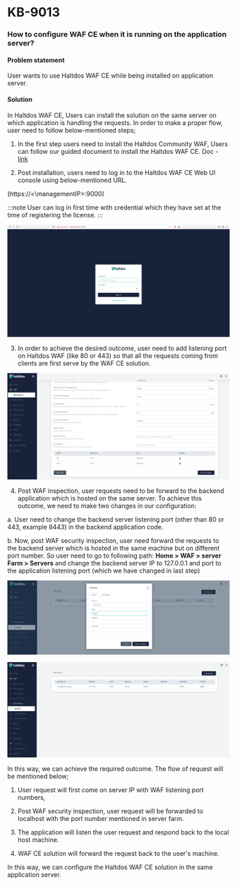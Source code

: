 # KB-9013

### **How to configure WAF CE when it is running on the application server?**

#### **Problem statement**

User wants to use Haltdos WAF CE while being installed on application server.

#### **Solution**

In Haltdos WAF CE, Users can install the solution on the same server on which application is handling the requests. In order to make a proper flow, user need to follow below-mentioned steps;

1. In the first step users need to install the Haltdos Community WAF, Users can follow our guided document to install the Haltdos WAF CE. 
Doc - [link](/docs/community/getting-started/installation.md)

2. Post installation, users need to log in to the Haltdos WAF CE Web UI console using below-mentioned URL.

(https://<\managementIP>:9000)

:::note
User can log in first time with credential which they have set at the time of registering the license.
:::

![](/img/ce-waf/kb/login.png)

3. In order to achieve the desired outcome, user need to add listening port on Haltdos WAF (like 80 or 443) so that all the requests coming from clients are first serve by the WAF CE solution.

![](/img/ce-waf/kb/listen_port.png)

4. Post WAF inspection, user requests need to be forward to the backend application which is hosted on the same server. To achieve this outcome, we need to make two changes in our configuration:

a. User need to change the backend server listening port (other than 80 or 443, example 8443) in the backend application code.

b. Now, post WAF security inspection, user need forward the requests to the backend server which is hosted in the same machine but on different port number. So user need to go to following path: **Home > WAF > server Farm > Servers** and change the backend server IP to 127.0.0.1 and port to the application listening port (which we have changed in last step)

![](/img/ce-waf/kb/add_server5.png)

![](/img/ce-waf/kb/add_server6.png)

In this way, we can achieve the required outcome. The flow of request will be mentioned below;

1. User request will first come on server IP with WAF listening port numbers,

2. Post WAF security inspection, user request will be forwarded to localhost with the port number mentioned in server farm.

3. The application will listen the user request and respond back to the local host machine.

4. WAF CE solution will forward the request back to the user's machine.

In this way, we can configure the Haltdos WAF CE solution in the same application server.
